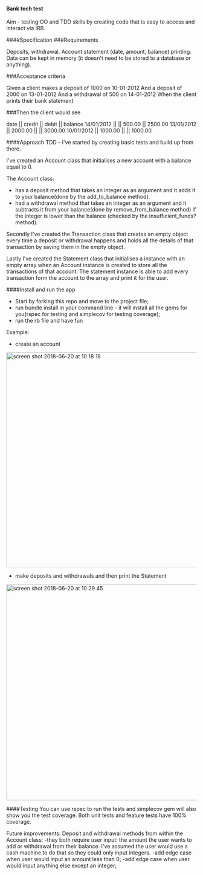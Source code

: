#### Bank tech test

Aim - testing OO and TDD skills by creating code that is easy to access and interact via IRB.

####Specification
###Requirements

Deposits, withdrawal.
Account statement (date, amount, balance) printing.
Data can be kept in memory (it doesn't need to be stored to a database or anything).

###Acceptance criteria

Given a client makes a deposit of 1000 on 10-01-2012
And a deposit of 2000 on 13-01-2012
And a withdrawal of 500 on 14-01-2012
When the client prints their bank statement

###Then the client would see

date || credit || debit || balance
14/01/2012 || || 500.00 || 2500.00
13/01/2012 || 2000.00 || || 3000.00
10/01/2012 || 1000.00 || || 1000.00


####Approach
TDD - I've started by creating basic tests and build up from there.

I've created an Account class that initialises a new account with a balance equal to 0.

The Account class:
- has a deposit method that takes an integer as an argument and it adds it to your balance(done by the add_to_balance method).
- had a withdrawal method that takes an integer as an argument and it subtracts it from your balance(done by remove_from_balance method) if the integer is lower than the balance (checked by the insufficient_funds? method).

Secondly I've created the Transaction class that creates an empty object every time a deposit or withdrawal happens and holds all the details of that transaction by saving them in the empty object.

Lastly I've created the Statement class that initialises a instance with an empty array when an Account instance is created to store all the transactions of that account. The statement instance is able to add every transaction form the account to the array and print it for the user.

####Install and run the app
 - Start by forking this repo and move to the project file;
 - run bundle install in your command line - it will install all the gems for you(rspec for testing and simplecov for testing coverage);
 - run the rb file and have fun

Example:
 - create an account
<img width="569" alt="screen shot 2018-06-20 at 10 18 18" src="https://user-images.githubusercontent.com/33420740/41649467-8adf5870-7473-11e8-8a23-12c8d87d4d71.png">

 - make deposits and withdrawals and then print the Statement
 <img width="572" alt="screen shot 2018-06-20 at 10 29 45" src="https://user-images.githubusercontent.com/33420740/41650038-00c94554-7475-11e8-853a-dd1480744251.png">

 ####Testing
 You can use rspec to run the tests and simplecov gem will also show you the test coverage.
 Both unit tests and feature tests have 100% coverage.

 Future improvements:
 Deposit and withdrawal methods from within the Account class:
 -they both require user input: the amount the user wants to add or withdrawal from their balance. I've assumed the user would use a cash machine to do that so they could only input integers.
 -add edge case when user would input an amount less than 0;
 -add edge case when user would input anything else except an integer;
